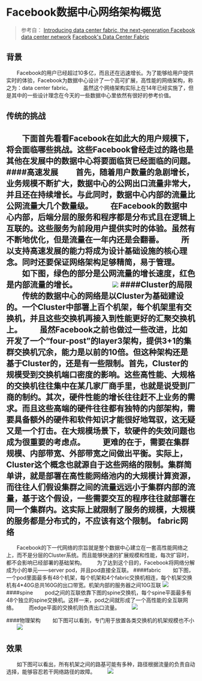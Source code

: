 Facebook数据中心网络架构概览
===================
>参考自：
>[Introducing data center fabric, the next-generation Facebook data center network][1]
>[Facebook's Data Center Fabric][2]

背景
-------------

　　Facebook的用户已经超过10多亿，而且还在迅速增长。为了能够给用户提供实时的体验，Facebook为数据中心设计了一个高可扩展，高性能的网络架构，称之为：data center fabric。
　　虽然这个网络架构实际上在14年已经实施了，但是其中的一些设计理念在今天的一些数据中心里依然有很好的参考价值。

传统的挑战
------------
　　下面首先看看Facebook在如此大的用户规模下，将会面临哪些挑战。这些Facebook曾经走过的路也是其他在发展中的数据中心将要面临货已经面临的问题。
####高速发展
　　首先，随着用户数量的急剧增长，业务规模不断扩大，数据中心的公网出口流量非常大，并且还在持续增长。与此同时，数据中心内部的流量比公网流量大几个数量级。
　　在Facebook的数据中心内部，后端分层的服务和程序都是分布式且在逻辑上互联的。这些服务为前段用户提供实时的体验。虽然有不断地优化，但是流量在一年内还是会翻番。
　　所以支持高速发展的能力将成为设计基础设施的核心理念。同时还要保证网络架构足够精简，易于管理。
　　如下图，绿色的部分是公网流量的增长速度，红色是内部流量的增长。
　　
　　[![](http://img.blog.csdn.net/20170208230623959?watermark/2/text/aHR0cDovL2Jsb2cuY3Nkbi5uZXQvUGVyZmVjdGVy/font/5a6L5L2T/fontsize/400/fill/I0JBQkFCMA==/dissolve/70/gravity/Center)]()
####Cluster的局限
　　传统的数据中心的网络是以Cluster为基础建设的。一个Cluster中部署上百个机架，每个机架里有交换机，并且这些交换机再接入到性能更好的汇聚交换机上。
　　虽然Facebook之前也做过一些改进，比如开发了一个“four-post”的layer3架构，提供3+1的集群交换机冗余，能力是以前的10倍。但这种架构还是基于Cluster的，还是有一些限制。首先，Cluster的规模受到交换机端口密度的影响。这些高性能、大规格的交换机往往集中在某几家厂商手里，也就是说受到厂商的制约。其次，硬件性能的增长往往赶不上业务的需求。而且这些高端的硬件往往都有独特的内部架构，需要具备额外的硬件和软件知识才能很好地驾驭，这无疑又是一个打击。在大规模场景下，软硬件的失效问题也成为很重要的考虑点。
　　更难的在于，需要在集群规模、内部带宽、外部带宽之间做出平衡。实际上，Cluster这个概念也就源自于这些网络的限制。集群简单讲，就是部署在高性能网络池内的大规模计算资源，而往往人们假设集群之间的流量远远小于集群内部的流量，基于这个假设，一些需要交互的程序往往就部署在同一个集群内。这实际上就限制了服务的规模，大规模的服务都是分布式的，不应该有这个限制。
fabric网络
----------------
　　Facebook的下一代网络的宗旨就是整个数据中心建立在一套高性能网络之上，而不是分层的Cluster系统。而且能够快速的扩展规模和性能，每次扩容时，都不会影响已经部署的基础架构。
　　为了达到这个目的，Facebook将网络分解成为小的单元——server pod，并且pod直接全互联。
####fabric
　　如下图，一个pod里面最多有48个机架，每个机架和4个fabric交换机相连，每个机架交换机有4*40G总共160G的出口带宽。机架内部的服务器之间10G互联
[![](http://img.blog.csdn.net/20170208233548365?watermark/2/text/aHR0cDovL2Jsb2cuY3Nkbi5uZXQvUGVyZmVjdGVy/font/5a6L5L2T/fontsize/400/fill/I0JBQkFCMA==/dissolve/70/gravity/Center)]()
####spine
　　pod之间的互联依靠下图的spine交换机，每个spine平面最多有48个独立的spine交换机。这样一来，pod之间就形成了一个高性能的全互联网络。
　　而edge平面的交换机则负责出口流量。
　　[![](http://img.blog.csdn.net/20170208234243430?watermark/2/text/aHR0cDovL2Jsb2cuY3Nkbi5uZXQvUGVyZmVjdGVy/font/5a6L5L2T/fontsize/400/fill/I0JBQkFCMA==/dissolve/70/gravity/Center)]()

####物理架构
　　如下图可以看到，专门用于放置各类交换机的机架规模也不小
　　[![](http://img.blog.csdn.net/20170208235128559?watermark/2/text/aHR0cDovL2Jsb2cuY3Nkbi5uZXQvUGVyZmVjdGVy/font/5a6L5L2T/fontsize/400/fill/I0JBQkFCMA==/dissolve/70/gravity/Center)]()

效果
------------
　　如下图可以看出，所有机架之间的路基可能有多种，路径根据流量的负责自动选择，能够容忍若干网络路径的故障。
　　[![](http://img.blog.csdn.net/20170208235942486?watermark/2/text/aHR0cDovL2Jsb2cuY3Nkbi5uZXQvUGVyZmVjdGVy/font/5a6L5L2T/fontsize/400/fill/I0JBQkFCMA==/dissolve/70/gravity/Center)]()


  [1]: https://code.facebook.com/posts/360346274145943/introducing-data-center-fabric-the-next-generation-facebook-data-center-network/
  [2]: https://www.youtube.com/watch?v=kcI3fGEait0
